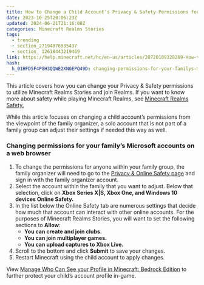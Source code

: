 ```yaml
---
title: How to Change a Child Account’s Privacy & Safety Permissions for Minecraft Realms Stories
date: 2023-10-25T20:06:23Z
updated: 2024-06-21T21:16:08Z
categories: Minecraft Realms Stories
tags:
  - trending
  - section_27194076935437
  - section_ 12618443219469
link: https://help.minecraft.net/hc/en-us/articles/20720109328269-How-to-Change-a-Child-Account-s-Privacy-Safety-Permissions-for-Minecraft-Realms-Stories
hash:
  h_01HFD5F4PGH3QQWE2XNGEPQ49D: changing-permissions-for-your-familys-microsoft-accounts-on-a-web-browser
---
```


This article covers how you can change your Privacy & Safety permissions to utilize Minecraft Realms Stories and join Realms. If you want to know more about safety while playing Minecraft Realms, see [Minecraft Realms Safety.](../Create-or-Join-Realms/Minecraft-Realms-Safety.md)

While this article focuses on changing a child account’s permissions from the viewpoint of the family organizer, a solo account that is not part of a family group can adjust their settings if needed this way as well.

### Changing permissions for your family’s Microsoft accounts on a web browser

1.  To change the permissions for anyone within your family group, the family organizer will need to go to the [Privacy & Online Safety page](https://account.xbox.com/en-us/settings?gamertag=REV+X+SHADOWS&activetab=main%3aprivacytab) and sign in with the family organizer account. 
2.  Select the account within the family that you want to adjust. Below that selection, click on **Xbox Series X\|S, Xbox One, and Windows 10 devices Online Safety.**
3.  In the list below the Online Safety tab are numerous settings that decide how much that account can interact with other online accounts. For the purposes of Minecraft Realms Stories, you will want to set the following sections to **Allow**:
    - **You can create and join clubs.**
    - **You can join multiplayer games.**
    - **You can upload captures to Xbox Live.**
4.  Scroll to the bottom and click **Submit** to save your changes. 
5.  Restart Minecraft using the child account to apply changes.

  
View [Manage Who Can See your Profile in Minecraft: Bedrock Edition](../Account-Settings/Manage-Your-Profile-on-Minecraft-Bedrock-Edition.md) to further protect your child’s account profile in-game.

